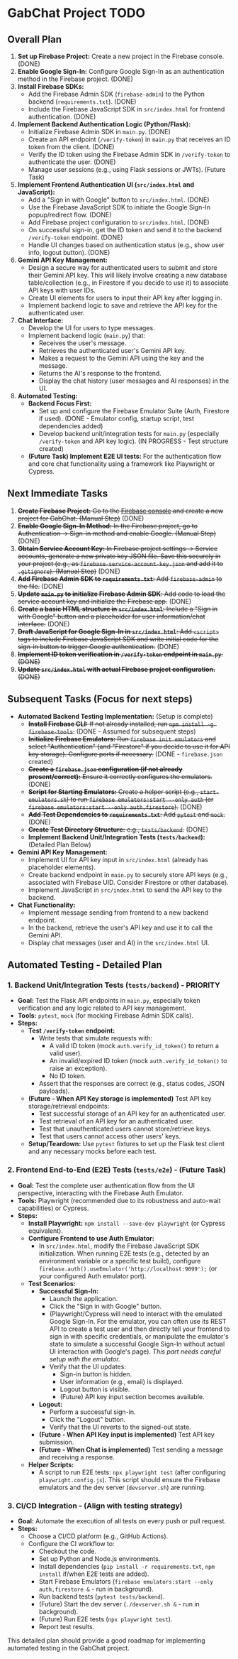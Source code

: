 # GabChat Project TODO

## Overall Plan

1.  **Set up Firebase Project:** Create a new project in the Firebase console. (DONE)
2.  **Enable Google Sign-In:** Configure Google Sign-In as an authentication method in the Firebase project. (DONE)
3.  **Install Firebase SDKs:**
    *   Add the Firebase Admin SDK (`firebase-admin`) to the Python backend (`requirements.txt`). (DONE)
    *   Include the Firebase JavaScript SDK in `src/index.html` for frontend authentication. (DONE)
4.  **Implement Backend Authentication Logic (Python/Flask):**
    *   Initialize Firebase Admin SDK in `main.py`. (DONE)
    *   Create an API endpoint (`/verify-token`) in `main.py` that receives an ID token from the client. (DONE)
    *   Verify the ID token using the Firebase Admin SDK in `/verify-token` to authenticate the user. (DONE)
    *   Manage user sessions (e.g., using Flask sessions or JWTs). (Future Task)
5.  **Implement Frontend Authentication UI (`src/index.html` and JavaScript):**
    *   Add a "Sign in with Google" button to `src/index.html`. (DONE)
    *   Use the Firebase JavaScript SDK to initiate the Google Sign-In popup/redirect flow. (DONE)
    *   Add Firebase project configuration to `src/index.html`. (DONE)
    *   On successful sign-in, get the ID token and send it to the backend `/verify-token` endpoint. (DONE)
    *   Handle UI changes based on authentication status (e.g., show user info, logout button). (DONE)
6.  **Gemini API Key Management:**
    *   Design a secure way for authenticated users to submit and store their Gemini API key. This will likely involve creating a new database table/collection (e.g., in Firestore if you decide to use it) to associate API keys with user IDs.
    *   Create UI elements for users to input their API key after logging in.
    *   Implement backend logic to save and retrieve the API key for the authenticated user.
7.  **Chat Interface:**
    *   Develop the UI for users to type messages.
    *   Implement backend logic (`main.py`) that:
        *   Receives the user's message.
        *   Retrieves the authenticated user's Gemini API key.
        *   Makes a request to the Gemini API using the key and the message.
        *   Returns the AI's response to the frontend.
        *   Display the chat history (user messages and AI responses) in the UI.
8.  **Automated Testing:**
    *   **Backend Focus First:**
        *   Set up and configure the Firebase Emulator Suite (Auth, Firestore if used). (DONE - Emulator config, startup script, test dependencies added)
        *   Develop backend unit/integration tests for `main.py` (especially `/verify-token` and API key logic). (IN PROGRESS - Test structure created)
    *   **(Future Task) Implement E2E UI tests:** For the authentication flow and core chat functionality using a framework like Playwright or Cypress.

## Next Immediate Tasks

1.  ~~**Create Firebase Project:** Go to the [Firebase console](https://console.firebase.google.com/) and create a new project for GabChat. (Manual Step)~~ (DONE)
2.  ~~**Enable Google Sign-In Method:** In the Firebase project, go to Authentication -> Sign-in method and enable Google. (Manual Step)~~ (DONE)
3.  ~~**Obtain Service Account Key:** In Firebase project settings -> Service accounts, generate a new private key JSON file. Save this securely in your project (e.g., as `firebase-service-account-key.json` and add it to `.gitignore`). (Manual Step)~~ (DONE)
4.  ~~**Add Firebase Admin SDK to `requirements.txt`**: Add `firebase-admin` to the file.~~ (DONE)
5.  ~~**Update `main.py` to initialize Firebase Admin SDK**: Add code to load the service account key and initialize the Firebase app.~~ (DONE)
6.  ~~**Create a basic HTML structure in `src/index.html`**: Include a "Sign in with Google" button and a placeholder for user information/chat interface.~~ (DONE)
7.  ~~**Draft JavaScript for Google Sign-In in `src/index.html`**: Add `<script>` tags to include Firebase JavaScript SDK and write initial code for the sign-in button to trigger Google authentication.~~ (DONE)
8.  ~~**Implement ID token verification in `/verify-token` endpoint in `main.py`**. (DONE)~~
9.  ~~**Update `src/index.html` with actual Firebase project configuration.** (DONE)~~

## Subsequent Tasks (Focus for next steps)

*   **Automated Backend Testing Implementation:** (Setup is complete)
    *   ~~**Install Firebase CLI:** If not already installed, run `npm install -g firebase-tools`.~~ (DONE - Assumed for subsequent steps)
    *   ~~**Initialize Firebase Emulators:** Run `firebase init emulators` and select "Authentication" (and "Firestore" if you decide to use it for API key storage). Configure ports if necessary.~~ (DONE - `firebase.json` created)
    *   ~~**Create a `firebase.json` configuration (if not already present/correct):** Ensure it correctly configures the emulators.~~ (DONE)
    *   ~~**Script for Starting Emulators:** Create a helper script (e.g., `start-emulators.sh`) to run `firebase emulators:start --only auth` (or `firebase emulators:start --only auth,firestore`).~~ (DONE)
    *   ~~**Add Test Dependencies to `requirements.txt`**: Add `pytest` and `mock`.~~ (DONE)
    *   ~~**Create Test Directory Structure:** e.g., `tests/backend`.~~ (DONE)
    *   **Implement Backend Unit/Integration Tests (`tests/backend`):** (Detailed Plan Below)
*   **Gemini API Key Management:**
    *   Implement UI for API key input in `src/index.html` (already has placeholder elements).
    *   Create backend endpoint in `main.py` to securely store API keys (e.g., associated with Firebase UID. Consider Firestore or other database).
    *   Implement JavaScript in `src/index.html` to send the API key to the backend.
*   **Chat Functionality:**
    *   Implement message sending from frontend to a new backend endpoint.
    *   In the backend, retrieve the user's API key and use it to call the Gemini API.
    *   Display chat messages (user and AI) in the `src/index.html` UI.

## Automated Testing - Detailed Plan

### 1. Backend Unit/Integration Tests (`tests/backend`) - **PRIORITY**

*   **Goal:** Test the Flask API endpoints in `main.py`, especially token verification and any logic related to API key management.
*   **Tools:** `pytest`, `mock` (for mocking Firebase Admin SDK calls).
*   **Steps:**
    *   **Test `/verify-token` endpoint:**
        *   Write tests that simulate requests with:
            *   A valid ID token (mock `auth.verify_id_token()` to return a valid user).
            *   An invalid/expired ID token (mock `auth.verify_id_token()` to raise an exception).
            *   No ID token.
        *   Assert that the responses are correct (e.g., status codes, JSON payloads).
    *   **(Future - When API Key storage is implemented)** Test API key storage/retrieval endpoints:
        *   Test successful storage of an API key for an authenticated user.
        *   Test retrieval of an API key for an authenticated user.
        *   Test that unauthenticated users cannot store/retrieve keys.
        *   Test that users cannot access other users' keys.
    *   **Setup/Teardown:** Use `pytest` fixtures to set up the Flask test client and any necessary mocks before each test.

### 2. Frontend End-to-End (E2E) Tests (`tests/e2e`) - (Future Task)

*   **Goal:** Test the complete user authentication flow from the UI perspective, interacting with the Firebase Auth Emulator.
*   **Tools:** Playwright (recommended due to its robustness and auto-wait capabilities) or Cypress.
*   **Steps:**
    *   **Install Playwright:** `npm install --save-dev playwright` (or Cypress equivalent).
    *   **Configure Frontend to use Auth Emulator:**
        *   In `src/index.html`, modify the Firebase JavaScript SDK initialization. When running E2E tests (e.g., detected by an environment variable or a specific test build), configure `firebase.auth().useEmulator('http://localhost:9099');` (or your configured Auth emulator port).
    *   **Test Scenarios:**
        *   **Successful Sign-In:**
            *   Launch the application.
            *   Click the "Sign in with Google" button.
            *   (Playwright/Cypress will need to interact with the emulated Google Sign-In. For the emulator, you can often use its REST API to create a test user and then directly tell your frontend to sign in with specific credentials, or manipulate the emulator's state to simulate a successful Google Sign-In without actual UI interaction with Google's page). *This part needs careful setup with the emulator.*
            *   Verify that the UI updates:
                *   Sign-in button is hidden.
                *   User information (e.g., email) is displayed.
                *   Logout button is visible.
                *   (Future) API key input section becomes available.
        *   **Logout:**
            *   Perform a successful sign-in.
            *   Click the "Logout" button.
            *   Verify that the UI reverts to the signed-out state.
        *   **(Future - When API Key input is implemented)** Test API key submission.
        *   **(Future - When Chat is implemented)** Test sending a message and receiving a response.
    *   **Helper Scripts:**
        *   A script to run E2E tests: `npx playwright test` (after configuring `playwright.config.js`). This script should ensure the Firebase emulators and the dev server (`devserver.sh`) are running.

### 3. CI/CD Integration - (Align with testing strategy)

*   **Goal:** Automate the execution of all tests on every push or pull request.
*   **Steps:**
    *   Choose a CI/CD platform (e.g., GitHub Actions).
    *   Configure the CI workflow to:
        *   Checkout the code.
        *   Set up Python and Node.js environments.
        *   Install dependencies (`pip install -r requirements.txt`, `npm install` if/when E2E tests are added).
        *   Start Firebase Emulators (`firebase emulators:start --only auth,firestore &` - run in background).
        *   Run backend tests (`pytest tests/backend`).
        *   (Future) Start the dev server (`./devserver.sh &` - run in background).
        *   (Future) Run E2E tests (`npx playwright test`).
        *   Report test results.

This detailed plan should provide a good roadmap for implementing automated testing in the GabChat project.

